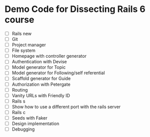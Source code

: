 # Demo Code for Dissecting Rails 6 course

* [ ] Rails new
* [ ] Git
* [ ] Project manager
* [ ] File system
* [ ] Homepage with controller generator
* [ ] Authentication with Devise
* [ ] Model generator for Topic
* [ ] Model generator for Following/self referential
* [ ] Scaffold generator for Guide
* [ ] Authorization with Petergate
* [ ] Routing
* [ ] Vanity URLs with Friendly ID
* [ ] Rails s
* [ ] Show how to use a different port with the rails server
* [ ] Rails c
* [ ] Seeds with Faker
* [ ] Design implementation
* [ ] Debugging
